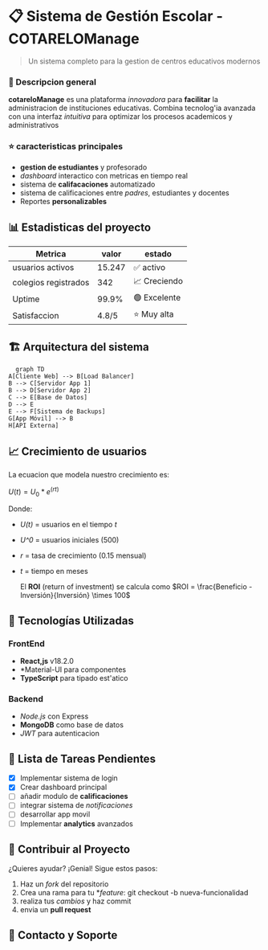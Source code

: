 # :clipboard: Sistema de Gestión Escolar - COTARELOManage

> Un sistema completo para la gestion de centros educativos modernos

### 🎯 Descripcion general

**cotareloManage** es una plataforma *innovadora* para **facilitar** la administracion de instituciones educativas. Combina tecnolog'ia avanzada con una interfaz *intuitiva* para optimizar los procesos academicos y administrativos

### :star: caracteristicas principales

- **gestion de estudiantes** y profesorado
- *dashboard* interactico con metricas en tiempo real 
- sistema de **califacaciones** automatizado 
-  sistema de calificaciones entre *padres*, estudiantes y docentes
- Reportes **personalizables**

## 📊 Estadisticas del proyecto
| Metrica | valor | estado |
| ------- | ----- | ------ |
| usuarios activos | 15.247 | ✅ activo |
| colegios registrados | 342 | 📈 Creciendo |
| Uptime | 99.9% | 🟢 Excelente |
| Satisfaccion | 4.8/5 | ⭐ Muy alta |

## 🏗️ Arquitectura del sistema

```mermaid
  graph TD
A[Cliente Web] --> B[Load Balancer]
B --> C[Servidor App 1]
B --> D[Servidor App 2]
C --> E[Base de Datos]
D --> E
E --> F[Sistema de Backups]
G[App Móvil] --> B
H[API Externa]
```

## 📈 Crecimiento de usuarios
La ecuacion que modela nuestro crecimiento es:

 $U(t) = U_0 * e^(rt)$

 Donde:
 - *U(t)* = usuarios en el tiempo *t*
 - *U^0* = usuarios iniciales (500)
 - *r* = tasa de crecimiento (0.15 mensual)
 - *t* = tiempo en meses

   El **ROI** (return of investment) se calcula como $ROI = \frac{Beneficio - Inversión}{Inversión} \times 100$

## 🔧 Tecnologías Utilizadas
### FrontEnd

- **React,js** v18.2.0
- *Material-UI para componentes
- **TypeScript** para tipado est'atico

### Backend
- *Node.js* con Express
- **MongoDB** como base de datos
- *JWT* para autenticacion
## 📝 Lista de Tareas Pendientes
- [x] Implementar sistema de login
- [x] Crear dashboard principal
- [ ] añadir modulo de **calificaciones**
- [ ] integrar sistema de *notificaciones*
- [ ] desarrollar app movil
- [ ] Implementar **analytics** avanzados

## 🤝 Contribuir al Proyecto
¿Quieres ayudar? ¡Genial! Sigue estos pasos:
1. Haz un *fork* del repositorio
2. Crea una rama para tu **feature*: git checkout -b nueva-funcionalidad
3. realiza tus *cambios* y haz commit
4. envia un **pull request**

## 📧 Contacto y Soporte

